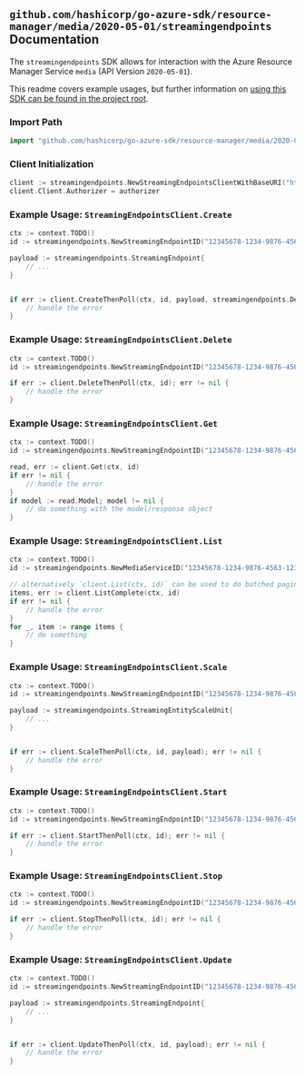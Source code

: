 
## `github.com/hashicorp/go-azure-sdk/resource-manager/media/2020-05-01/streamingendpoints` Documentation

The `streamingendpoints` SDK allows for interaction with the Azure Resource Manager Service `media` (API Version `2020-05-01`).

This readme covers example usages, but further information on [using this SDK can be found in the project root](https://github.com/hashicorp/go-azure-sdk/tree/main/docs).

### Import Path

```go
import "github.com/hashicorp/go-azure-sdk/resource-manager/media/2020-05-01/streamingendpoints"
```


### Client Initialization

```go
client := streamingendpoints.NewStreamingEndpointsClientWithBaseURI("https://management.azure.com")
client.Client.Authorizer = authorizer
```


### Example Usage: `StreamingEndpointsClient.Create`

```go
ctx := context.TODO()
id := streamingendpoints.NewStreamingEndpointID("12345678-1234-9876-4563-123456789012", "example-resource-group", "mediaServiceValue", "streamingEndpointValue")

payload := streamingendpoints.StreamingEndpoint{
	// ...
}


if err := client.CreateThenPoll(ctx, id, payload, streamingendpoints.DefaultCreateOperationOptions()); err != nil {
	// handle the error
}
```


### Example Usage: `StreamingEndpointsClient.Delete`

```go
ctx := context.TODO()
id := streamingendpoints.NewStreamingEndpointID("12345678-1234-9876-4563-123456789012", "example-resource-group", "mediaServiceValue", "streamingEndpointValue")

if err := client.DeleteThenPoll(ctx, id); err != nil {
	// handle the error
}
```


### Example Usage: `StreamingEndpointsClient.Get`

```go
ctx := context.TODO()
id := streamingendpoints.NewStreamingEndpointID("12345678-1234-9876-4563-123456789012", "example-resource-group", "mediaServiceValue", "streamingEndpointValue")

read, err := client.Get(ctx, id)
if err != nil {
	// handle the error
}
if model := read.Model; model != nil {
	// do something with the model/response object
}
```


### Example Usage: `StreamingEndpointsClient.List`

```go
ctx := context.TODO()
id := streamingendpoints.NewMediaServiceID("12345678-1234-9876-4563-123456789012", "example-resource-group", "mediaServiceValue")

// alternatively `client.List(ctx, id)` can be used to do batched pagination
items, err := client.ListComplete(ctx, id)
if err != nil {
	// handle the error
}
for _, item := range items {
	// do something
}
```


### Example Usage: `StreamingEndpointsClient.Scale`

```go
ctx := context.TODO()
id := streamingendpoints.NewStreamingEndpointID("12345678-1234-9876-4563-123456789012", "example-resource-group", "mediaServiceValue", "streamingEndpointValue")

payload := streamingendpoints.StreamingEntityScaleUnit{
	// ...
}


if err := client.ScaleThenPoll(ctx, id, payload); err != nil {
	// handle the error
}
```


### Example Usage: `StreamingEndpointsClient.Start`

```go
ctx := context.TODO()
id := streamingendpoints.NewStreamingEndpointID("12345678-1234-9876-4563-123456789012", "example-resource-group", "mediaServiceValue", "streamingEndpointValue")

if err := client.StartThenPoll(ctx, id); err != nil {
	// handle the error
}
```


### Example Usage: `StreamingEndpointsClient.Stop`

```go
ctx := context.TODO()
id := streamingendpoints.NewStreamingEndpointID("12345678-1234-9876-4563-123456789012", "example-resource-group", "mediaServiceValue", "streamingEndpointValue")

if err := client.StopThenPoll(ctx, id); err != nil {
	// handle the error
}
```


### Example Usage: `StreamingEndpointsClient.Update`

```go
ctx := context.TODO()
id := streamingendpoints.NewStreamingEndpointID("12345678-1234-9876-4563-123456789012", "example-resource-group", "mediaServiceValue", "streamingEndpointValue")

payload := streamingendpoints.StreamingEndpoint{
	// ...
}


if err := client.UpdateThenPoll(ctx, id, payload); err != nil {
	// handle the error
}
```
